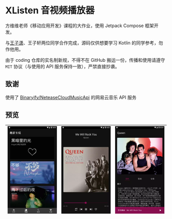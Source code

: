 # XListen 音视频播放器

方维维老师《移动应用开发》课程的大作业，使用 Jetpack Compose 框架开发。

与[王子潇](https://github.com/ZX-11)、王子轩两位同学合作完成，源码仅供想要学习 Kotlin 的同学参考，勿作他用。

由于 coding 仓库的实名制新规，不得不在 GitHub 搬运一份，传播和使用请遵守 `MIT` 协议（与使用的 API 服务保持一致），严禁直接抄袭。

## 致谢

使用了 [Binaryify/NeteaseCloudMusicApi](https://github.com/Binaryify/NeteaseCloudMusicApi) 的网易云音乐 API 服务

## 预览

| ![](/screenshot1.webp) | ![](/screenshot2.webp)     | ![](/screenshot3.webp)     |
| ---------------------- | ---- | ---- |


